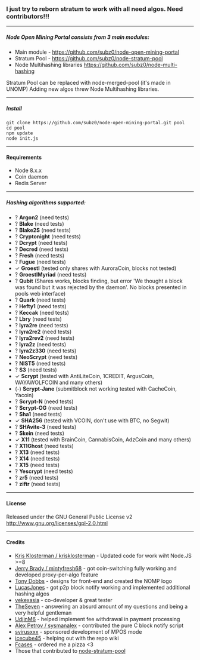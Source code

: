 ### I just try to reborn stratum to work with all need algos. Need contributors!!!
-------
##### Node Open Mining Portal consists from 3 main modules:
* Main module - https://github.com/subz0/node-open-mining-portal
* Stratum Pool - https://github.com/subz0/node-stratum-pool
* Node Multihashing libraries https://github.com/subz0/node-multi-hashing

Stratum Pool can be replaced with node-merged-pool (it's made in UNOMP)
Adding new algos threw Node Multihashing libraries.

-------
##### Install
```
git clone https://github.com/subz0/node-open-mining-portal.git pool
cd pool
npm update
node init.js
```
-------
#### Requirements
* Node 8.x.x
* Coin daemon
* Redis Server

-------
##### Hashing algorithms supported:
* ? __Argon2__ (need tests)
* ? __Blake__ (need tests)
* ? __Blake2S__ (need tests)
* ? __Cryptonight__ (need tests)
* ? __Dcrypt__ (need tests)
* ? __Decred__ (need tests)
* ? __Fresh__ (need tests)
* ? __Fugue__ (need tests)
* ✓ __Groestl__ (tested only shares with AuroraCoin, blocks not tested)
* ? __GroestlMyriad__ (need tests)
* ? __Qubit__ (Shares works, blocks finding, but error 'We thought a block was found but it was rejected by the daemon'. No blocks presented in pools web interface)
* ? __Quark__ (need tests)
* ? __Hefty1__ (need tests)
* ? __Keccak__ (need tests)
* ? __Lbry__ (need tests)
* ? __lyra2re__ (need tests)
* ? __lyra2re2__ (need tests)
* ? __lyra2rev2__ (need tests)
* ? __lyra2z__ (need tests)
* ? __lyra2z330__ (need tests)
* ? __NeoScrypt__ (need tests)
* ? __NIST5__ (need tests)
* ? __S3__ (need tests)
* ✓ __Scrypt__ (tested with AntiLiteCoin, 1CREDIT, ArgusCoin, WAYAWOLFCOIN and many others)
* (-) __Scrypt-Jane__ (submitblock not working tested with CacheCoin, Yacoin)
* ? __Scrypt-N__ (need tests)
* ? __Scrypt-OG__ (need tests)
* ? __Sha1__ (need tests)
* ✓ __SHA256__ (tested with VCOIN, don't use with BTC, no Segwit)
* ? __SHAvite-3__ (need tests)
* ? __Skein__ (need tests)
* ✓ __X11__ (tested with BrainCoin, CannabisCoin, AdzCoin and many others)
* ? __X11Ghost__ (need tests)
* ? __X13__ (need tests)
* ? __X14__ (need tests)
* ? __X15__ (need tests)
* ? __Yescrypt__ (need tests)
* ? __zr5__ (need tests)
* ? __ziftr__ (need tests)

-------
#### License
Released under the GNU General Public License v2
http://www.gnu.org/licenses/gpl-2.0.html

-------
#### Credits
* [Kris Klosterman / krisklosterman](https://github.com/krisklosterman) - Updated code for work wiht Node.JS >=8
* [Jerry Brady / mintyfresh68](https://github.com/bluecircle) - got coin-switching fully working and developed proxy-per-algo feature
* [Tony Dobbs](http://anthonydobbs.com) - designs for front-end and created the NOMP logo
* [LucasJones](//github.com/LucasJones) - got p2p block notify working and implemented additional hashing algos
* [vekexasia](//github.com/vekexasia) - co-developer & great tester
* [TheSeven](//github.com/TheSeven) - answering an absurd amount of my questions and being a very helpful gentleman
* [UdjinM6](//github.com/UdjinM6) - helped implement fee withdrawal in payment processing
* [Alex Petrov / sysmanalex](https://github.com/sysmanalex) - contributed the pure C block notify script
* [svirusxxx](//github.com/svirusxxx) - sponsored development of MPOS mode
* [icecube45](//github.com/icecube45) - helping out with the repo wiki
* [Fcases](//github.com/Fcases) - ordered me a pizza <3
* Those that contributed to [node-stratum-pool](//github.com/zone117x/node-stratum-pool#credits)
